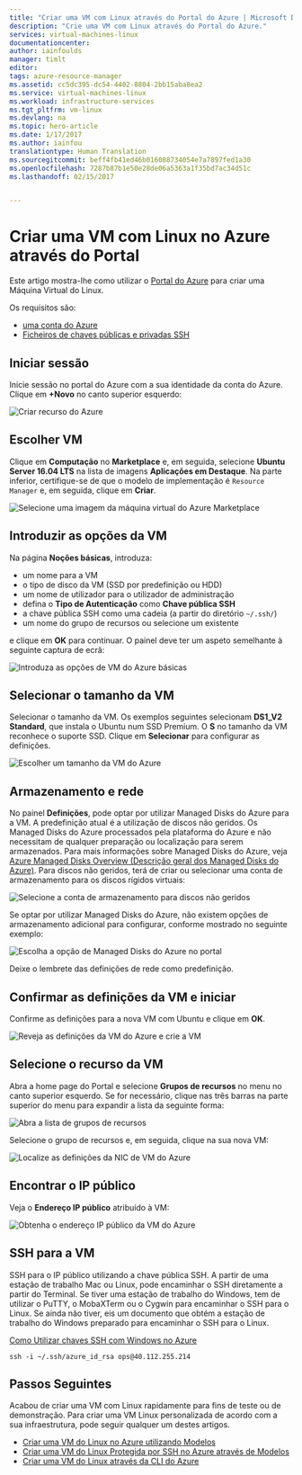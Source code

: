 ```yaml
---
title: "Criar uma VM com Linux através do Portal do Azure | Microsoft Docs"
description: "Crie uma VM com Linux através do Portal do Azure."
services: virtual-machines-linux
documentationcenter: 
author: iainfoulds
manager: timlt
editor: 
tags: azure-resource-manager
ms.assetid: cc5dc395-dc54-4402-8804-2bb15aba8ea2
ms.service: virtual-machines-linux
ms.workload: infrastructure-services
ms.tgt_pltfrm: vm-linux
ms.devlang: na
ms.topic: hero-article
ms.date: 1/17/2017
ms.author: iainfou
translationtype: Human Translation
ms.sourcegitcommit: beff4fb41ed46b016088734054e7a7897fed1a30
ms.openlocfilehash: 7287b87b1e50e28de06a5363a1f35bd7ac34d51c
ms.lasthandoff: 02/15/2017


---
```

# <a name="create-a-linux-vm-on-azure-using-the-portal"></a>Criar uma VM com Linux no Azure através do Portal
Este artigo mostra-lhe como utilizar o [Portal do Azure](https://portal.azure.com/) para criar uma Máquina Virtual do Linux.

Os requisitos são:

* [uma conta do Azure](https://azure.microsoft.com/pricing/free-trial/)
* [Ficheiros de chaves públicas e privadas SSH](virtual-machines-linux-mac-create-ssh-keys.md?toc=%2fazure%2fvirtual-machines%2flinux%2ftoc.json)

## <a name="sign-in"></a>Iniciar sessão
Inicie sessão no portal do Azure com a sua identidade da conta do Azure. Clique em **+Novo** no canto superior esquerdo:

![Criar recurso do Azure](./media/virtual-machines-linux-quick-create-portal/create_new_resource.png)

## <a name="choose-vm"></a>Escolher VM
Clique em **Computação** no **Marketplace** e, em seguida, selecione **Ubuntu Server 16.04 LTS** na lista de imagens **Aplicações em Destaque**.  Na parte inferior, certifique-se de que o modelo de implementação é `Resource Manager` e, em seguida, clique em **Criar**.

![Selecione uma imagem da máquina virtual do Azure Marketplace](./media/virtual-machines-linux-quick-create-portal/create_new_vm.png)

## <a name="enter-vm-options"></a>Introduzir as opções da VM
Na página **Noções básicas**, introduza:

* um nome para a VM
* o tipo de disco da VM (SSD por predefinição ou HDD)
* um nome de utilizador para o utilizador de administração
* defina o **Tipo de Autenticação** como **Chave pública SSH**
* a chave pública SSH como uma cadeia (a partir do diretório `~/.ssh/`)
* um nome do grupo de recursos ou selecione um existente

e clique em **OK** para continuar. O painel deve ter um aspeto semelhante à seguinte captura de ecrã:

![Introduza as opções de VM do Azure básicas](./media/virtual-machines-linux-quick-create-portal/enter_basic_vm_details.png)

## <a name="choose-vm-size"></a>Selecionar o tamanho da VM
Selecionar o tamanho da VM. Os exemplos seguintes selecionam **DS1_V2 Standard**, que instala o Ubuntu num SSD Premium. O **S** no tamanho da VM reconhece o suporte SSD. Clique em **Selecionar** para configurar as definições.

![Escolher um tamanho da VM do Azure](./media/virtual-machines-linux-quick-create-portal/select_vm_size.png)

## <a name="storage-and-network"></a>Armazenamento e rede
No painel **Definições**, pode optar por utilizar Managed Disks do Azure para a VM. A predefinição atual é a utilização de discos não geridos. Os Managed Disks do Azure processados pela plataforma do Azure e não necessitam de qualquer preparação ou localização para serem armazenados. Para mais informações sobre Managed Disks do Azure, veja [Azure Managed Disks Overview (Descrição geral dos Managed Disks do Azure)](../storage/storage-managed-disks-overview.md). Para discos não geridos, terá de criar ou selecionar uma conta de armazenamento para os discos rígidos virtuais:

![Selecione a conta de armazenamento para discos não geridos](./media/virtual-machines-linux-quick-create-portal/configure_non_managed_disks.png)

Se optar por utilizar Managed Disks do Azure, não existem opções de armazenamento adicional para configurar, conforme mostrado no seguinte exemplo:

![Escolha a opção de Managed Disks do Azure no portal](./media/virtual-machines-linux-quick-create-portal/select_managed_disks.png)

Deixe o lembrete das definições de rede como predefinição.

## <a name="confirm-vm-settings-and-launch"></a>Confirmar as definições da VM e iniciar
Confirme as definições para a nova VM com Ubuntu e clique em **OK**.

![Reveja as definições da VM do Azure e crie a VM](./media/virtual-machines-linux-quick-create-portal/review_final_vm_settings.png)

## <a name="select-the-vm-resource"></a>Selecione o recurso da VM
Abra a home page do Portal e selecione **Grupos de recursos** no menu no canto superior esquerdo. Se for necessário, clique nas três barras na parte superior do menu para expandir a lista da seguinte forma:

![Abra a lista de grupos de recursos](./media/virtual-machines-linux-quick-create-portal/select_resource_group.png)

Selecione o grupo de recursos e, em seguida, clique na sua nova VM:

![Localize as definições da NIC de VM do Azure](./media/virtual-machines-linux-quick-create-portal/select_vm_resource.png)

## <a name="find-the-public-ip"></a>Encontrar o IP público
Veja o **Endereço IP público** atribuído à VM:

![Obtenha o endereço IP público da VM do Azure](./media/virtual-machines-linux-quick-create-portal/view_public_ip_address.png)

## <a name="ssh-to-the-vm"></a>SSH para a VM
SSH para o IP público utilizando a chave pública SSH.  A partir de uma estação de trabalho Mac ou Linux, pode encaminhar o SSH diretamente a partir do Terminal. Se tiver uma estação de trabalho do Windows, tem de utilizar o PuTTY, o MobaXTerm ou o Cygwin para encaminhar o SSH para o Linux.  Se ainda não tiver, eis um documento que obtém a estação de trabalho do Windows preparado para encaminhar o SSH para o Linux.

[Como Utilizar chaves SSH com Windows no Azure](virtual-machines-linux-ssh-from-windows.md?toc=%2fazure%2fvirtual-machines%2flinux%2ftoc.json)

```
ssh -i ~/.ssh/azure_id_rsa ops@40.112.255.214
```

## <a name="next-steps"></a>Passos Seguintes
Acabou de criar uma VM com Linux rapidamente para fins de teste ou de demonstração. Para criar uma VM Linux personalizada de acordo com a sua infraestrutura, pode seguir qualquer um destes artigos.

* [Criar uma VM do Linux no Azure utilizando Modelos](virtual-machines-linux-cli-deploy-templates.md?toc=%2fazure%2fvirtual-machines%2flinux%2ftoc.json)
* [Criar uma VM do Linux Protegida por SSH no Azure através de Modelos](virtual-machines-linux-create-ssh-secured-vm-from-template.md?toc=%2fazure%2fvirtual-machines%2flinux%2ftoc.json)
* [Criar uma VM do Linux através da CLI do Azure](virtual-machines-linux-create-cli-complete.md?toc=%2fazure%2fvirtual-machines%2flinux%2ftoc.json)


